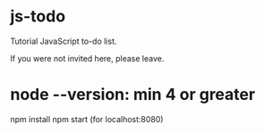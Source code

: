 # js-todo
Tutorial JavaScript to-do list.

If you were not invited here, please leave.

# node --version: min 4 or greater
npm install
npm start (for localhost:8080)
